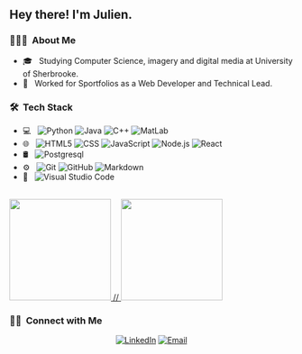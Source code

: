 <h2> Hey there! I'm Julien.</h2>

<h3> 👨🏻‍💻 &nbsp;About Me </h3>

- 🎓 &nbsp; Studying Computer Science, imagery and digital media at University of Sherbrooke.
- 💼 &nbsp; Worked for Sportfolios as a Web Developer and Technical Lead.

<h3> 🛠 &nbsp;Tech Stack</h3>

- 💻 &nbsp;
  ![Python](https://img.shields.io/badge/-Python-333333?style=flat&logo=python)
  ![Java](https://img.shields.io/badge/-Java-333333?style=flat&logo=Java&logoColor=007396)
  ![C++](https://img.shields.io/badge/-C++-333333?style=flat&logo=C%2B%2B&logoColor=00599C)
  ![MatLab](https://img.shields.io/badge/-MatLab-333333?style=flat&logo=MatLab&logoColor=00599C)
- 🌐 &nbsp;
  ![HTML5](https://img.shields.io/badge/-HTML5-333333?style=flat&logo=HTML5)
  ![CSS](https://img.shields.io/badge/-CSS-333333?style=flat&logo=CSS3&logoColor=1572B6)
  ![JavaScript](https://img.shields.io/badge/-JavaScript-333333?style=flat&logo=javascript)
  ![Node.js](https://img.shields.io/badge/-Node.js-333333?style=flat&logo=nodejs)
  ![React](https://img.shields.io/badge/-React-333333?style=flat&logo=react)
- 🛢 &nbsp;
  ![Postgresql](https://img.shields.io/badge/-Postgresql-333333?style=flat&logo=postgresql)
- ⚙️ &nbsp;
  ![Git](https://img.shields.io/badge/-Git-333333?style=flat&logo=git)
  ![GitHub](https://img.shields.io/badge/-GitHub-333333?style=flat&logo=github)
  ![Markdown](https://img.shields.io/badge/-Markdown-333333?style=flat&logo=markdown)
- 🔧 &nbsp;
  ![Visual Studio Code](https://img.shields.io/badge/-Visual%20Studio%20Code-333333?style=flat&logo=visual-studio-code&logoColor=007ACC)

<br/>

<a href="https://github.com/julienbernat">
  <img height="180em" src="https://github-readme-stats.vercel.app/api?username=julienbernat&theme=buefy&show_icons=true" />
//  <img height="180em" src="https://github-readme-stats.vercel.app/api/top-langs/?username=julienbernat&theme=buefy&layout=compact" />
</a>

<br/>

<h3> 🤝🏻 &nbsp;Connect with Me </h3>

<p align="center">
<a href="https://www.linkedin.com/in/julien-bernat-9556971b0/"><img alt="LinkedIn" src="https://img.shields.io/badge/LinkedIn-Julien%20Bernat%20-blue?style=flat-square&logo=linkedin"></a>
<a href="mailto:jul.b@outlook.com"><img alt="Email" src="https://img.shields.io/badge/Email-jul.b@outlook.com-blue?style=flat-square&logo=gmail"></a>
</p>
